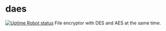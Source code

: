 # daes
[![Uptime Robot status](https://img.shields.io/uptimerobot/status/m778918918-3e92c097147760ee39d02d36.svg?style=for-the-badge)]()
File encryptor with DES and AES at the same time. 

